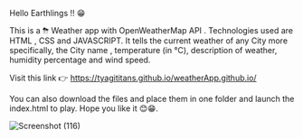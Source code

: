 Hello Earthlings !! 😁

This is a ⛈ Weather app with OpenWeatherMap API . Technologies used are HTML , CSS and JAVASCRIPT. It tells the current weather of any City more specifically, the City name , temperature (in °C), description of weather, humidity percentage and wind speed.

Visit this link 👉 https://tyagititans.github.io/weatherApp.github.io/

You can also download the files and place them in one folder and launch the index.html to play. Hope you like it 😊😁.

![Screenshot (116)](https://user-images.githubusercontent.com/59441686/123542630-50f90600-d768-11eb-8d99-647e6bf615d6.png)
